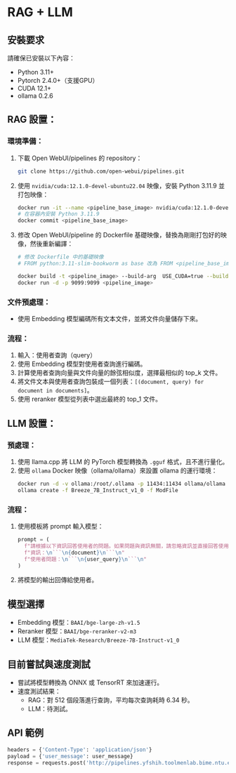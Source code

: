 # RAG + LLM

## 安裝要求
請確保已安裝以下內容：

- Python 3.11+
- Pytorch 2.4.0+（支援GPU）
- CUDA 12.1+
- ollama 0.2.6
## RAG 設置：

### 環境準備：

1. 下載 Open WebUI/pipelines 的 repository：
   ```bash
   git clone https://github.com/open-webui/pipelines.git
   ```

2. 使用 `nvidia/cuda:12.1.0-devel-ubuntu22.04` 映像，安裝 Python 3.11.9 並打包映像：
   ```bash
   docker run -it --name <pipeline_base_image> nvidia/cuda:12.1.0-devel-ubuntu22.04 /bin/bash 
   # 在容器內安裝 Python 3.11.9
   docker commit <pipeline_base_image>
   ```

3. 修改 Open WebUI/pipeline 的 Dockerfile 基礎映像，替換為剛剛打包好的映像，然後重新編譯：
   ```bash
   # 修改 Dockerfile 中的基礎映像
   # FROM python:3.11-slim-bookworm as base 改為 FROM <pipeline_base_image> as base

   docker build -t <pipeline_image> --build-arg  USE_CUDA=true --build-arg USE_CUDA_VER=cu121 .
   docker run -d -p 9099:9099 <pipeline_image>
   ```

### 文件預處理：
- 使用 Embedding 模型編碼所有文本文件，並將文件向量儲存下來。

### 流程：
1. 輸入：使用者查詢（query）
2. 使用 Embedding 模型對使用者查詢進行編碼。
3. 計算使用者查詢向量與文件向量的餘弦相似度，選擇最相似的 top_k 文件。
4. 將文件文本與使用者查詢包裝成一個列表：`[(document, query) for document in documents]`。
5. 使用 reranker 模型從列表中選出最終的 top_1 文件。

## LLM 設置：

### 預處理：
1. 使用 llama.cpp 將 LLM 的 PyTorch 模型轉換為 `.gguf` 格式，且不進行量化。
2. 使用 `ollama` Docker 映像（ollama/ollama）來設置 ollama 的運行環境：
   ```bash
   docker run -d -v ollama:/root/.ollama -p 11434:11434 ollama/ollama
   ollama create -f Breeze_7B_Instruct_v1_0 -f ModFile
   ```

### 流程：
1. 使用模板將 prompt 輸入模型：
   ```python
   prompt = (
     f"請根據以下資訊回答使用者的問題。如果問題與資訊無關，請忽略資訊並直接回答使用者問題。\n"
     f"資訊：\n```\n{document}\n```\n"
     f"使用者問題：\n```\n{user_query}\n```\n"
   )
   ```
2. 將模型的輸出回傳給使用者。

## 模型選擇
- Embedding 模型：`BAAI/bge-large-zh-v1.5`
- Reranker 模型：`BAAI/bge-reranker-v2-m3`
- LLM 模型：`MediaTek-Research/Breeze-7B-Instruct-v1_0`

## 目前嘗試與速度測試
- 嘗試將模型轉換為 ONNX 或 TensorRT 來加速運行。
- 速度測試結果：
  - RAG：對 512 個段落進行查詢，平均每次查詢耗時 6.34 秒。
  - LLM：待測試。

## API 範例
```python
headers = {'Content-Type': 'application/json'}
payload = {'user_message': user_message}
response = requests.post('http://pipelines.yfshih.toolmenlab.bime.ntu.edu.tw/rag', headers=headers, json=payload)
```
